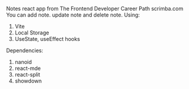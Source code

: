 Notes react app from The Frontend Developer Career Path scrimba.com
You can add note. update note and delete note.
Using:
1. Vite
2. Local Storage
3. UseState, useEffect hooks

Dependencies:
1. nanoid
2. react-mde
3. react-split
4. showdown

